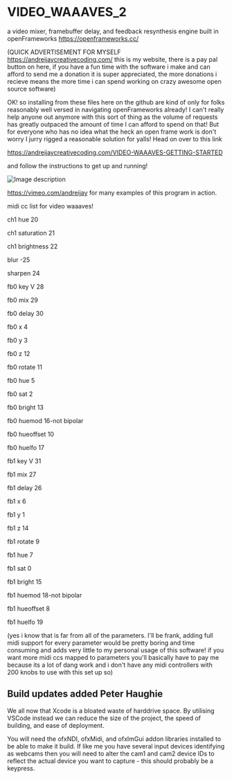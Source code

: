 # VIDEO_WAAAVES_2

a video mixer, framebuffer delay, and feedback resynthesis engine built in openFrameworks https://openframeworks.cc/

(QUICK ADVERTISEMENT FOR MYSELF https://andreijaycreativecoding.com/ this is my website, there is a pay pal button on here, if you have a fun time with the software i make and can afford to send me a donation it is super appreciated, the more donations i recieve means the more time i can spend working on crazy awesome open source software)

OK! so installing from these files here on the github are kind of only for folks reasonably well versed in navigating openFrameworks already! I can't really help anyone out anymore with this sort of thing as the volume of requests has greatly outpaced the amount of time I can afford to spend on that! But for everyone who has no idea what the heck an open frame work is don't worry I jurry rigged a reasonable solution for yalls! Head on over to this link

https://andreijaycreativecoding.com/VIDEO-WAAAVES-GETTING-STARTED

and follow the instructions to get up and running!

![Image description](https://github.com/ex-zee-ex/VIDEO_WAAAVES_1_5/blob/master/vlcsnap-2019-08-10-22h57m07s147.png)

https://vimeo.com/andreijay for many examples of this program in action.

midi cc list for video waaaves!

ch1 hue 20

ch1 saturation 21

ch1 brightness 22

blur -25

sharpen 24

fb0 key V 28

fb0 mix 29

fb0 delay 30

fb0 x 4

fb0 y 3

fb0 z 12

fb0 rotate 11

fb0 hue 5

fb0 sat 2

fb0 bright 13

fb0 huemod 16-not bipolar

fb0 hueoffset 10

fb0 huelfo 17

fb1 key V 31

fb1 mix 27

fb1 delay 26

fb1 x 6

fb1 y 1

fb1 z 14

fb1 rotate 9

fb1 hue 7

fb1 sat 0

fb1 bright 15

fb1 huemod 18-not bipolar

fb1 hueoffset 8

fb1 huelfo 19

(yes i know that is far from all of the parameters. I'll be frank, adding full midi support for every parameter would be pretty boring and time consuming and adds very little to my personal usage of this software! if you want more midi ccs mapped to parameters you'll basically have to pay me because its a lot of dang work and i don't have any midi controllers with 200 knobs to use with this set up so)

## Build updates added Peter Haughie

We all now that Xcode is a bloated waste of harddrive space. By utilising VSCode instead we can reduce the size of the project, the speed of building, and ease of deployment.

You will need the ofxNDI, ofxMidi, and ofxImGui addon libraries installed to be able to make it build. If like me you have several input devices identifying as webcams then you will need to alter the cam1 and cam2 device IDs to reflect the actual device you want to capture - this should probably be a keypress.
